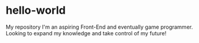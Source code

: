 # hello-world
My repository
I'm an aspiring Front-End and eventually game programmer. Looking to expand my knowledge and take control of my future!
